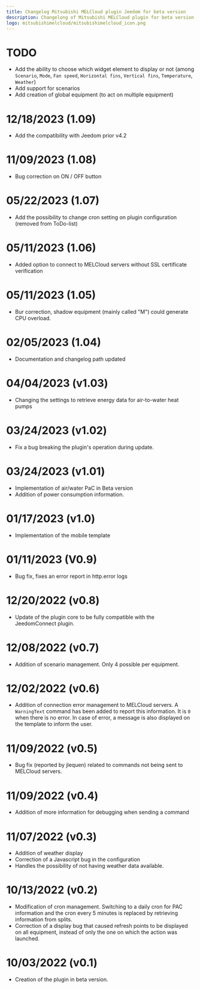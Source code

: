```yaml
---
title: Changelog Mitsubishi MELCloud plugin Jeedom for beta version
description: Changelong of Mitsubishi MELCloud plugin for beta version
logo: mitsubishimelcloud/mitsubishimelcloud_icon.png
---
```


# TODO
 - Add the ability to choose which widget element to display or not (among `Scenario`, `Mode`, `Fan speed`, `Horizontal fins`, `Vertical fins`, `Temperature`, `Weather`)
 - Add support for scenarios
 - Add creation of global equipment (to act on multiple equipment)

# 12/18/2023 (1.09)
 - Add the compatibility with Jeedom prior v4.2

# 11/09/2023 (1.08)
 - Bug correction on ON / OFF button

# 05/22/2023 (1.07)
 - Add the possibility to change cron setting on plugin configuration (removed from ToDo-list)

# 05/11/2023 (1.06)
 - Added option to connect to MELCloud servers without SSL certificate verification

# 05/11/2023 (1.05)
 - Bur correction, shadow equipment (mainly called "M") could generate CPU overload.

# 02/05/2023 (1.04)
 - Documentation and changelog path updated

# 04/04/2023 (v1.03)
 - Changing the settings to retrieve energy data for air-to-water heat pumps

# 03/24/2023 (v1.02)
 - Fix a bug breaking the plugin's operation during update.

# 03/24/2023 (v1.01)
 - Implementation of air/water PaC in Beta version
 - Addition of power consumption information.

# 01/17/2023 (v1.0)
 - Implementation of the mobile template

# 01/11/2023 (V0.9)
 - Bug fix, fixes an error report in http.error logs

# 12/20/2022 (v0.8)
 - Update of the plugin core to be fully compatible with the JeedomConnect plugin.

# 12/08/2022 (v0.7)
 - Addition of scenario management. Only 4 possible per equipment.

# 12/02/2022 (v0.6)
 - Addition of connection error management to MELCloud servers. A `WarningText` command has been added to report this information. It is `0` when there is no error. In case of error, a message is also displayed on the template to inform the user.

# 11/09/2022 (v0.5)
 - Bug fix (reported by jlequen) related to commands not being sent to MELCloud servers.

# 11/09/2022 (v0.4)
 - Addition of more information for debugging when sending a command

# 11/07/2022 (v0.3)
 - Addition of weather display
 - Correction of a Javascript bug in the configuration
 - Handles the possibility of not having weather data available.

# 10/13/2022 (v0.2)
 - Modification of cron management. Switching to a daily cron for PAC information and the cron every 5 minutes is replaced by retrieving information from splits.
 - Correction of a display bug that caused refresh points to be displayed on all equipment, instead of only the one on which the action was launched.

# 10/03/2022 (v0.1)
 - Creation of the plugin in beta version.
